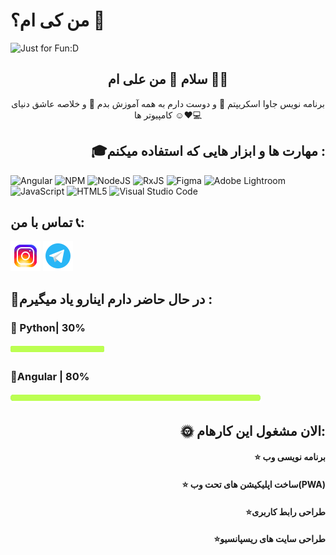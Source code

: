 

# من کی ام؟ 👋


<img  src="https://github.com/alipg23/alipg23/assets/106647403/9f45a4eb-8e19-439b-81f6-b36296cec27f" alt = "Just for Fun:D">

<h2 align = center>سلام 👋 من علی ام 👨‍💻</h2>
<P align = center>برنامه نویس جاوا اسکریپتم 💛 و دوست دارم به همه آموزش بدم 🎯 و خلاصه عاشق دنیای کامپیوتر ها ☺️❤️💻</p>
<h2 align = right>🎓مهارت ها و ابزار هایی که استفاده میکنم :</h2>

![Angular](https://img.shields.io/badge/angular-%23DD0031.svg?style=for-the-badge&logo=angular&logoColor=white)
![NPM](https://img.shields.io/badge/NPM-%23CB3837.svg?style=for-the-badge&logo=npm&logoColor=white)
![NodeJS](https://img.shields.io/badge/node.js-6DA55F?style=for-the-badge&logo=node.js&logoColor=white)
![RxJS](https://img.shields.io/badge/rxjs-%23B7178C.svg?style=for-the-badge&logo=reactivex&logoColor=white)
![Figma](https://img.shields.io/badge/figma-%23F24E1E.svg?style=for-the-badge&logo=figma&logoColor=white)
![Adobe Lightroom](https://img.shields.io/badge/Adobe%20Lightroom-31A8FF.svg?style=for-the-badge&logo=Adobe%20Lightroom&logoColor=white)
![JavaScript](https://img.shields.io/badge/javascript-%23323330.svg?style=for-the-badge&logo=javascript&logoColor=%23F7DF1E)
![HTML5](https://img.shields.io/badge/html5-%23E34F26.svg?style=for-the-badge&logo=html5&logoColor=white)
![Visual Studio Code](https://img.shields.io/badge/Visual%20Studio%20Code-0078d7.svg?style=for-the-badge&logo=visual-studio-code&logoColor=white)
<h2>تماس با من 📞:</h2>

<a href="https://www.instagram.com/ta_ali0/"><img src ="https://github.com/alipg23/alipg23/blob/main/image/icons8-insta-48.png?raw=true"></a>
<a href="https://t.me/ICYAL1"><img src ="https://github.com/alipg23/alipg23/blob/main/image/icons8-telegram-48.png?raw=true"></a>
<h2>🌱در حال حاضر دارم اینارو یاد میگیرم :</h2>
<h3 align= "left">🔮 Python| 30%</h3> <img src ="https://github.com/alipg23/alipg23/blob/main/image/bar.png?raw=true" height="16px" width = "150px">
<h3 align= "left">🔮Angular | 80%</h3> <img src ="https://github.com/alipg23/alipg23/blob/main/image/bar.png?raw=true" height="16px" width = "400px">
<h2 align = "right">🌞 الان مشغول این کارهام:</h2>
<h4 align = "right">⭐️ برنامه نویسی وب</h4>
<h4 align = "right">⭐️ ساخت اپلیکیشن های تحت وب(PWA)</h4>
<h4 align = "right">⭐️طراحی رابط کاربری</h4>
<h4 align = "right">⭐️طراحی سایت های ریسپانسیو</h4>

